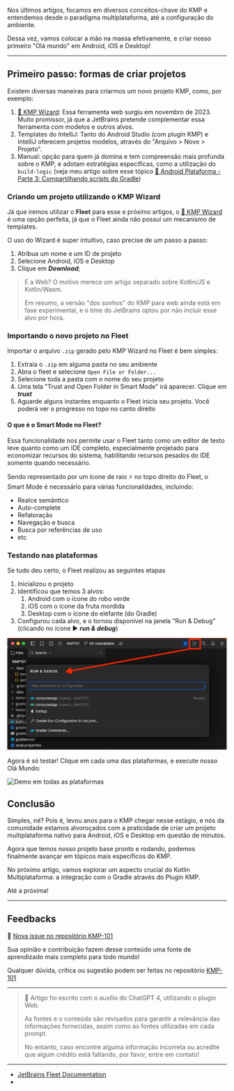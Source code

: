 Nos últimos artigos, focamos em diversos conceitos-chave do KMP e entendemos desde o paradigma multiplataforma, até a configuração do ambiente.

Dessa vez, vamos colocar a mão na massa efetivamente, e criar nosso primeiro "Olá mundo" em Android, iOS e Desktop!

---

## Primeiro passo: formas de criar projetos

Existem diversas maneiras para criarmos um novo projeto KMP, como, por exemplo:

1. [🔗 KMP Wizard](https://kmp.jetbrains.com/): Essa ferramenta web surgiu em novembro de 2023. Muito promissor, já que a JetBrains pretende complementar essa ferramenta com modelos e outros alvos.
2. Templates do IntelliJ: Tanto do Android Studio (com plugin KMP) e IntelliJ oferecem projetos modelos, através do "Arquivo > Novo > Projeto".
3. Manual: opção para quem já domina e tem compreensão mais profunda sobre o KMP, e adotam estratégias específicas, como a utilização do `build-logic` (veja meu artigo sobre esse tópico [🔗 Android Plataforma - Parte 3: Compartilhando scripts do Gradle](https://dev.to/rsicarelli/android-plataforma-parte-3-compartilhando-scripts-do-gradle-5ak3))

### Criando um projeto utilizando o KMP Wizard
Já que iremos utilizar o **Fleet** para esse e próximo artigos, o [🔗 KMP Wizard](https://kmp.jetbrains.com/) é uma opção perfeita, já que o Fleet ainda não possuí um mecanismo de templates.

O uso do Wizard é super intuitivo, caso precise de um passo a passo: 
1. Atribua um nome e um ID de projeto 
2. Selecione Android, iOS e Desktop
3. Clique em ***Download***;

> E a Web? O motivo merece um artigo separado sobre Kotlin/JS e Kotlin/Wasm.
> 
> Em resumo, a versão "dos sonhos" do KMP para web ainda está em fase experimental, e o time do JetBrains optou por não incluir esse alvo por hora. 

### Importando o novo projeto no Fleet
Importar o arquivo `.zip` gerado pelo KMP Wizard no Fleet é bem simples:

1. Extraia o `.zip` em alguma pasta no seu ambiente
2. Abra o fleet e selecione `Open File or Folder...`
3. Selecione toda a pasta com o nome do seu projeto
4. Uma tela "Trust and Open Folder in Smart Mode" irá aparecer. Clique em ***trust***
5. Aguarde alguns instantes enquanto o Fleet inicia seu projeto. Você poderá ver o progresso no topo no canto direito

#### O que é o Smart Mode no Fleet?

Essa funcionalidade nos permite usar o Fleet tanto como um editor de texto leve quanto como um IDE completo, especialmente projetado para economizar recursos do sistema, habilitando recursos pesados do IDE somente quando necessário.

Sendo representado por um ícone de raio ⚡️ no topo direito do Fleet, o Smart Mode é necessário para várias funcionalidades, incluindo:

- Realce semântico
- Auto-complete 
- Refatoração
- Navegação e busca 
- Busca por referências de uso
- etc

### Testando nas plataformas

Se tudo deu certo, o Fleet realizou as seguintes etapas
1. Inicializou o projeto
2. Identificou que temos 3 alvos: 
   1. Android com o ícone do robo verde
   2. iOS com o ícone da fruta mordida
   3. Desktop com o ícone do elefante (do Gradle)
3. Configurou cada alvo, e o tornou disponível na janela "Run & Debug" (clicando no ícone ▶️ ***run & debug***)

![Executando o projeto no Fleet](https://github.com/rsicarelli/KMP-101/blob/main/posts/assets/fleet-hello-world-run.png?raw=true)

Agora é só testar! Clique em cada uma das plataformas, e execute nosso Olá Mundo:

![Demo em todas as plataformas](https://github.com/rsicarelli/KMP-101/blob/main/posts/assets/hello-world-kmp-compose.gif?raw=true)

## Conclusão
Simples, né? Pois é, levou anos para o KMP chegar nesse estágio, e nós da comunidade estamos alvoroçados com a praticidade de criar um projeto multiplataforma nativo para Android, iOS e Desktop em questão de minutos.

Agora que temos nosso projeto base pronto e rodando, podemos finalmente avançar em tópicos mais específicos do KMP.

No próximo artigo, vamos explorar um aspecto crucial do Kotlin Multiplataforma: a integração com o Gradle através do Plugin KMP.

Até a próxima!



---

## Feedbacks

🔗 [Nova issue no repositório KMP-101](https://github.com/rsicarelli/KMP101/issues/new/choose)

Sua opinião e contribuição fazem desse conteúdo uma fonte de aprendizado mais completo para todo mundo!

Qualquer dúvida, crítica ou sugestão podem ser feitas no repositório [KMP-101](https://github.com/rsicarelli/KMP101)

---

> 🤖 Artigo foi escrito com o auxílio do ChatGPT 4, utilizando o plugin Web.
>
> As fontes e o conteúdo são revisados para garantir a relevância das informações fornecidas, assim como as fontes utilizadas em cada prompt.
>
> No entanto, caso encontre alguma informação incorreta ou acredite que algum crédito está faltando, por favor, entre em contato!

---

- [JetBrains Fleet Documentation](https://www.jetbrains.com/help/fleet/smart-mode.html)
- 
